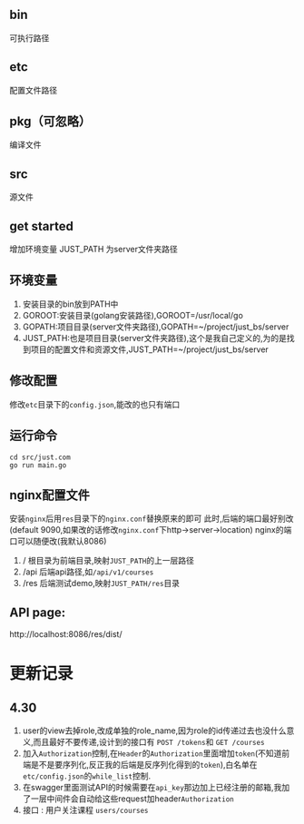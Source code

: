 ## bin
可执行路径
## etc
配置文件路径
## pkg（可忽略）
编译文件
## src
源文件

## get started
增加环境变量 JUST_PATH 为server文件夹路径

## 环境变量
1. 安装目录的bin放到PATH中
2. GOROOT:安装目录(golang安装路径),GOROOT=/usr/local/go
3. GOPATH:项目目录(server文件夹路径),GOPATH=~/project/just_bs/server
4. JUST_PATH:也是项目目录(server文件夹路径),这个是我自己定义的,为的是找到项目的配置文件和资源文件,JUST_PATH=~/project/just_bs/server

## 修改配置
修改`etc`目录下的`config.json`,能改的也只有端口

## 运行命令
```
cd src/just.com
go run main.go
```

## nginx配置文件
安装`nginx`后用`res`目录下的`nginx.conf`替换原来的即可
此时,后端的端口最好别改(default 9090,如果改的话修改`nginx.conf`下http->server->location)
nginx的端口可以随便改(我默认8086)
1. / 根目录为前端目录,映射`JUST_PATH`的上一层路径
2. /api 后端api路径,如`/api/v1/courses`
3. /res 后端测试demo,映射`JUST_PATH/res`目录

## API page:
http://localhost:8086/res/dist/

# 更新记录

## 4.30
1. user的view去掉role,改成单独的role_name,因为role的id传递过去也没什么意义,而且最好不要传递,设计到的接口有 `POST /tokens`和 `GET /courses`
2. 加入`Authorization`控制,在`Header`的`Authorization`里面增加`token`(不知道前端是不是要序列化,反正我的后端是反序列化得到的`token`),白名单在`etc/config.json`的`while_list`控制.
3. 在swagger里面测试API的时候需要在`api_key`那边加上已经注册的邮箱,我加了一层中间件会自动给这些request加header`Authorization`
4. 接口 : 用户关注课程 `users/courses`
